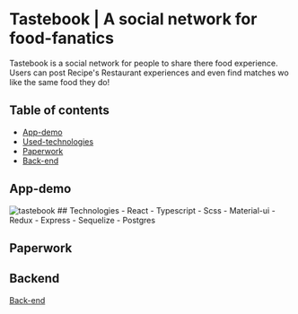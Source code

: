# Tastebook | A social network for food-fanatics
Tastebook is a social network for people to share there food experience. Users can post Recipe's Restaurant experiences and even find matches wo like the same food they do!

## Table of contents
- [App-demo](#app-demo)
- [Used-technologies](#technologies)
- [Paperwork](#paper-work)
- [Back-end](#back-end)

## App-demo
<img src="https://media.giphy.com/media/ll0IUmuVtw0xoG5vse/giphy.gif" alt="tastebook"/>
## Technologies
- React
- Typescript
- Scss
- Material-ui
- Redux
- Express
- Sequelize
- Postgres

## Paperwork

## Backend
[Back-end](https://github.com/Myrinw/tastebook-backend)
